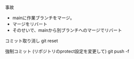 事故
- mainに作業ブランチをマージ。
- マージをリバート
- そのせいで、mainから別ブランチへのマージでリバート


コミット取り消し
git reset 



強制コミット (リポジトリのprotect設定を変更して)
git push -f